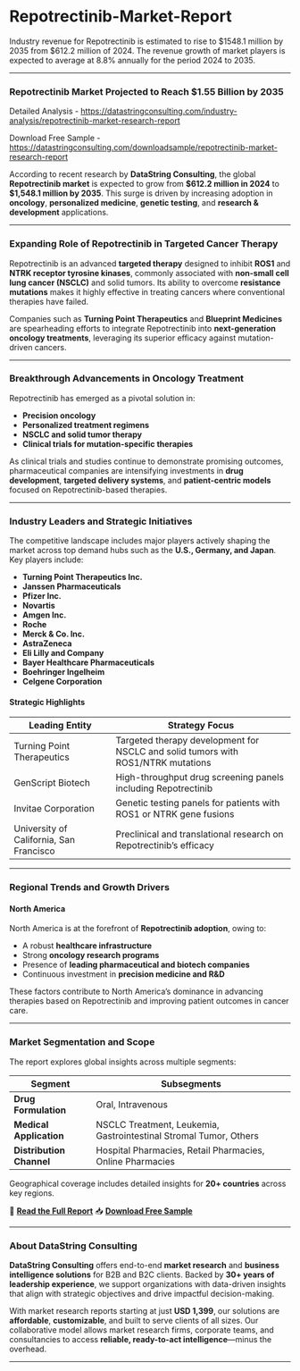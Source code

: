 # Repotrectinib-Market-Report

Industry revenue for Repotrectinib is estimated to rise to $1548.1 million by 2035 from $612.2 million of 2024. The revenue growth of market players is expected to average at 8.8% annually for the period 2024 to 2035.

---

### **Repotrectinib Market Projected to Reach \$1.55 Billion by 2035**

Detailed Analysis - https://datastringconsulting.com/industry-analysis/repotrectinib-market-research-report

Download Free Sample - https://datastringconsulting.com/downloadsample/repotrectinib-market-research-report

According to recent research by **DataString Consulting**, the global **Repotrectinib market** is expected to grow from **\$612.2 million in 2024** to **\$1,548.1 million by 2035**. This surge is driven by increasing adoption in **oncology**, **personalized medicine**, **genetic testing**, and **research & development** applications.

---

### **Expanding Role of Repotrectinib in Targeted Cancer Therapy**

Repotrectinib is an advanced **targeted therapy** designed to inhibit **ROS1** and **NTRK receptor tyrosine kinases**, commonly associated with **non-small cell lung cancer (NSCLC)** and solid tumors. Its ability to overcome **resistance mutations** makes it highly effective in treating cancers where conventional therapies have failed.

Companies such as **Turning Point Therapeutics** and **Blueprint Medicines** are spearheading efforts to integrate Repotrectinib into **next-generation oncology treatments**, leveraging its superior efficacy against mutation-driven cancers.

---

### **Breakthrough Advancements in Oncology Treatment**

Repotrectinib has emerged as a pivotal solution in:

* **Precision oncology**
* **Personalized treatment regimens**
* **NSCLC and solid tumor therapy**
* **Clinical trials for mutation-specific therapies**

As clinical trials and studies continue to demonstrate promising outcomes, pharmaceutical companies are intensifying investments in **drug development**, **targeted delivery systems**, and **patient-centric models** focused on Repotrectinib-based therapies.

---

### **Industry Leaders and Strategic Initiatives**

The competitive landscape includes major players actively shaping the market across top demand hubs such as the **U.S., Germany, and Japan**. Key players include:

* **Turning Point Therapeutics Inc.**
* **Janssen Pharmaceuticals**
* **Pfizer Inc.**
* **Novartis**
* **Amgen Inc.**
* **Roche**
* **Merck & Co. Inc.**
* **AstraZeneca**
* **Eli Lilly and Company**
* **Bayer Healthcare Pharmaceuticals**
* **Boehringer Ingelheim**
* **Celgene Corporation**

#### **Strategic Highlights**

| **Leading Entity**                      | **Strategy Focus**                                                               |
| --------------------------------------- | -------------------------------------------------------------------------------- |
| Turning Point Therapeutics              | Targeted therapy development for NSCLC and solid tumors with ROS1/NTRK mutations |
| GenScript Biotech                       | High-throughput drug screening panels including Repotrectinib                    |
| Invitae Corporation                     | Genetic testing panels for patients with ROS1 or NTRK gene fusions               |
| University of California, San Francisco | Preclinical and translational research on Repotrectinib’s efficacy               |

---

### **Regional Trends and Growth Drivers**

#### **North America**

North America is at the forefront of **Repotrectinib adoption**, owing to:

* A robust **healthcare infrastructure**
* Strong **oncology research programs**
* Presence of **leading pharmaceutical and biotech companies**
* Continuous investment in **precision medicine and R\&D**

These factors contribute to North America’s dominance in advancing therapies based on Repotrectinib and improving patient outcomes in cancer care.

---

### **Market Segmentation and Scope**

The report explores global insights across multiple segments:

| **Segment**              | **Subsegments**                                                   |
| ------------------------ | ----------------------------------------------------------------- |
| **Drug Formulation**     | Oral, Intravenous                                                 |
| **Medical Application**  | NSCLC Treatment, Leukemia, Gastrointestinal Stromal Tumor, Others |
| **Distribution Channel** | Hospital Pharmacies, Retail Pharmacies, Online Pharmacies         |

Geographical coverage includes detailed insights for **20+ countries** across key regions.

📘 [**Read the Full Report**](https://datastringconsulting.com/industry-analysis/repotrectinib-market-research-report)
📥 [**Download Free Sample**](https://datastringconsulting.com/downloadsample/repotrectinib-market-research-report)

---

### **About DataString Consulting**

**DataString Consulting** offers end-to-end **market research** and **business intelligence solutions** for B2B and B2C clients. Backed by **30+ years of leadership experience**, we support organizations with data-driven insights that align with strategic objectives and drive impactful decision-making.

With market research reports starting at just **USD 1,399**, our solutions are **affordable**, **customizable**, and built to serve clients of all sizes. Our collaborative model allows market research firms, corporate teams, and consultancies to access **reliable, ready-to-act intelligence**—minus the overhead.

---
